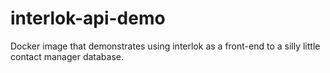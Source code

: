 # interlok-api-demo
Docker image that demonstrates using interlok as a front-end to a silly little contact manager database.



